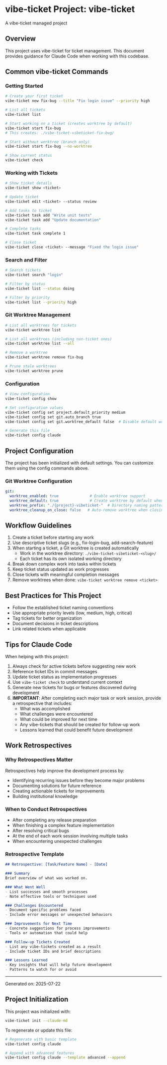 # vibe-ticket Project: vibe-ticket

A vibe-ticket managed project

## Overview

This project uses vibe-ticket for ticket management. This document provides guidance for Claude Code when working with this codebase.

## Common vibe-ticket Commands

### Getting Started
```bash
# Create your first ticket
vibe-ticket new fix-bug --title "Fix login issue" --priority high

# List all tickets
vibe-ticket list

# Start working on a ticket (creates worktree by default)
vibe-ticket start fix-bug
# This creates: ./vibe-ticket-vibeticket-fix-bug/

# Start without worktree (branch only)
vibe-ticket start fix-bug --no-worktree

# Show current status
vibe-ticket check
```

### Working with Tickets
```bash
# Show ticket details
vibe-ticket show <ticket>

# Update ticket
vibe-ticket edit <ticket> --status review

# Add tasks to ticket
vibe-ticket task add "Write unit tests"
vibe-ticket task add "Update documentation"

# Complete tasks
vibe-ticket task complete 1

# Close ticket
vibe-ticket close <ticket> --message "Fixed the login issue"
```

### Search and Filter
```bash
# Search tickets
vibe-ticket search "login"

# Filter by status
vibe-ticket list --status doing

# Filter by priority
vibe-ticket list --priority high
```

### Git Worktree Management
```bash
# List all worktrees for tickets
vibe-ticket worktree list

# List all worktrees (including non-ticket ones)
vibe-ticket worktree list --all

# Remove a worktree
vibe-ticket worktree remove fix-bug

# Prune stale worktrees
vibe-ticket worktree prune
```

### Configuration
```bash
# View configuration
vibe-ticket config show

# Set configuration values
vibe-ticket config set project.default_priority medium
vibe-ticket config set git.auto_branch true
vibe-ticket config set git.worktree_default false  # Disable default worktree creation

# Generate this file
vibe-ticket config claude
```

## Project Configuration

The project has been initialized with default settings. You can customize them using the config commands above.

### Git Worktree Configuration
```yaml
git:
  worktree_enabled: true              # Enable worktree support
  worktree_default: true              # Create worktree by default when starting tickets
  worktree_prefix: "./{project}-vibeticket-"  # Directory naming pattern
  worktree_cleanup_on_close: false   # Auto-remove worktree when closing ticket
```

## Workflow Guidelines

1. Create a ticket before starting any work
2. Use descriptive ticket slugs (e.g., fix-login-bug, add-search-feature)
3. When starting a ticket, a Git worktree is created automatically
   - Work in the worktree directory: `./vibe-ticket-vibeticket-<slug>/`
   - Each ticket has its own isolated working directory
4. Break down complex work into tasks within tickets
5. Keep ticket status updated as work progresses
6. Close tickets with meaningful completion messages
7. Remove worktrees when done: `vibe-ticket worktree remove <ticket>`

## Best Practices for This Project

- Follow the established ticket naming conventions
- Use appropriate priority levels (low, medium, high, critical)
- Tag tickets for better organization
- Document decisions in ticket descriptions
- Link related tickets when applicable

## Tips for Claude Code

When helping with this project:
1. Always check for active tickets before suggesting new work
2. Reference ticket IDs in commit messages
3. Update ticket status as implementation progresses
4. Use `vibe-ticket check` to understand current context
5. Generate new tickets for bugs or features discovered during development
6. **IMPORTANT**: After completing each major task or work session, provide a retrospective that includes:
   - What was accomplished
   - What challenges were encountered
   - What could be improved for next time
   - Any vibe-tickets that should be created for follow-up work
   - Lessons learned that could benefit future development

## Work Retrospectives

### Why Retrospectives Matter
Retrospectives help improve the development process by:
- Identifying recurring issues before they become major problems
- Documenting solutions for future reference
- Creating actionable tickets for improvements
- Building institutional knowledge

### When to Conduct Retrospectives
- After completing any release preparation
- When finishing a complex feature implementation
- After resolving critical bugs
- At the end of each work session involving multiple tasks
- When encountering unexpected challenges

### Retrospective Template
```markdown
## Retrospective: [Task/Feature Name] - [Date]

### Summary
Brief overview of what was worked on.

### What Went Well
- List successes and smooth processes
- Note effective tools or techniques used

### Challenges Encountered
- Document specific problems faced
- Include error messages or unexpected behaviors

### Improvements for Next Time
- Concrete suggestions for process improvements
- Tools or automation that could help

### Follow-up Tickets Created
- List any vibe-tickets created as a result
- Include ticket IDs and brief descriptions

### Lessons Learned
- Key insights that will help future development
- Patterns to watch for or avoid
```

---
Generated on: 2025-07-22


## Project Initialization

This project was initialized with:
```bash
vibe-ticket init --claude-md
```

To regenerate or update this file:
```bash
# Regenerate with basic template
vibe-ticket config claude

# Append with advanced features
vibe-ticket config claude --template advanced --append
```

